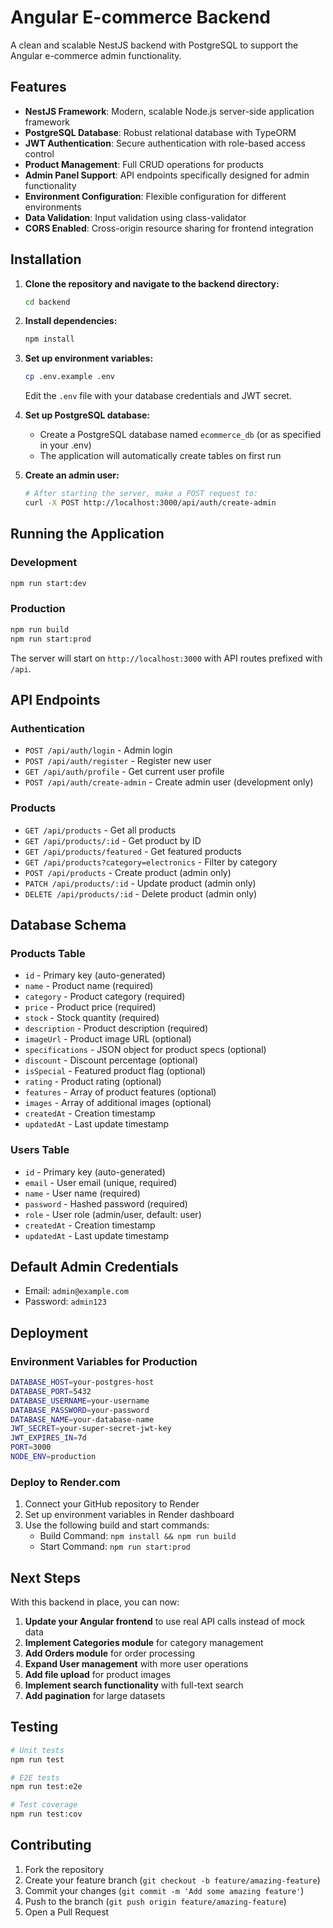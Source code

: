 
# Angular E-commerce Backend

A clean and scalable NestJS backend with PostgreSQL to support the Angular e-commerce admin functionality.

## Features

- **NestJS Framework**: Modern, scalable Node.js server-side application framework
- **PostgreSQL Database**: Robust relational database with TypeORM
- **JWT Authentication**: Secure authentication with role-based access control
- **Product Management**: Full CRUD operations for products
- **Admin Panel Support**: API endpoints specifically designed for admin functionality
- **Environment Configuration**: Flexible configuration for different environments
- **Data Validation**: Input validation using class-validator
- **CORS Enabled**: Cross-origin resource sharing for frontend integration

## Installation

1. **Clone the repository and navigate to the backend directory:**
   ```bash
   cd backend
   ```

2. **Install dependencies:**
   ```bash
   npm install
   ```

3. **Set up environment variables:**
   ```bash
   cp .env.example .env
   ```
   Edit the `.env` file with your database credentials and JWT secret.

4. **Set up PostgreSQL database:**
   - Create a PostgreSQL database named `ecommerce_db` (or as specified in your .env)
   - The application will automatically create tables on first run

5. **Create an admin user:**
   ```bash
   # After starting the server, make a POST request to:
   curl -X POST http://localhost:3000/api/auth/create-admin
   ```

## Running the Application

### Development
```bash
npm run start:dev
```

### Production
```bash
npm run build
npm run start:prod
```

The server will start on `http://localhost:3000` with API routes prefixed with `/api`.

## API Endpoints

### Authentication
- `POST /api/auth/login` - Admin login
- `POST /api/auth/register` - Register new user
- `GET /api/auth/profile` - Get current user profile
- `POST /api/auth/create-admin` - Create admin user (development only)

### Products
- `GET /api/products` - Get all products
- `GET /api/products/:id` - Get product by ID
- `GET /api/products/featured` - Get featured products
- `GET /api/products?category=electronics` - Filter by category
- `POST /api/products` - Create product (admin only)
- `PATCH /api/products/:id` - Update product (admin only)
- `DELETE /api/products/:id` - Delete product (admin only)

## Database Schema

### Products Table
- `id` - Primary key (auto-generated)
- `name` - Product name (required)
- `category` - Product category (required)
- `price` - Product price (required)
- `stock` - Stock quantity (required)
- `description` - Product description (required)
- `imageUrl` - Product image URL (optional)
- `specifications` - JSON object for product specs (optional)
- `discount` - Discount percentage (optional)
- `isSpecial` - Featured product flag (optional)
- `rating` - Product rating (optional)
- `features` - Array of product features (optional)
- `images` - Array of additional images (optional)
- `createdAt` - Creation timestamp
- `updatedAt` - Last update timestamp

### Users Table
- `id` - Primary key (auto-generated)
- `email` - User email (unique, required)
- `name` - User name (required)
- `password` - Hashed password (required)
- `role` - User role (admin/user, default: user)
- `createdAt` - Creation timestamp
- `updatedAt` - Last update timestamp

## Default Admin Credentials
- Email: `admin@example.com`
- Password: `admin123`

## Deployment

### Environment Variables for Production
```bash
DATABASE_HOST=your-postgres-host
DATABASE_PORT=5432
DATABASE_USERNAME=your-username
DATABASE_PASSWORD=your-password
DATABASE_NAME=your-database-name
JWT_SECRET=your-super-secret-jwt-key
JWT_EXPIRES_IN=7d
PORT=3000
NODE_ENV=production
```

### Deploy to Render.com
1. Connect your GitHub repository to Render
2. Set up environment variables in Render dashboard
3. Use the following build and start commands:
   - Build Command: `npm install && npm run build`
   - Start Command: `npm run start:prod`

## Next Steps

With this backend in place, you can now:

1. **Update your Angular frontend** to use real API calls instead of mock data
2. **Implement Categories module** for category management
3. **Add Orders module** for order processing
4. **Expand User management** with more user operations
5. **Add file upload** for product images
6. **Implement search functionality** with full-text search
7. **Add pagination** for large datasets

## Testing

```bash
# Unit tests
npm run test

# E2E tests
npm run test:e2e

# Test coverage
npm run test:cov
```

## Contributing

1. Fork the repository
2. Create your feature branch (`git checkout -b feature/amazing-feature`)
3. Commit your changes (`git commit -m 'Add some amazing feature'`)
4. Push to the branch (`git push origin feature/amazing-feature`)
5. Open a Pull Request
